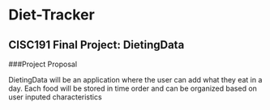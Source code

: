 # Diet-Tracker
## CISC191 Final Project: DietingData

###Project Proposal

DietingData will be an application where the user can add what they eat in a day. Each food will be stored in time order and can be organized based on user inputed characteristics
